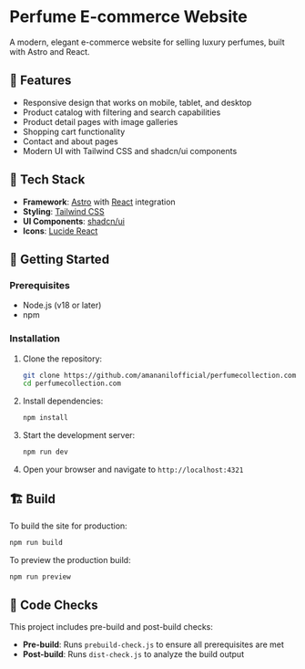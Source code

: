 # Perfume E-commerce Website

A modern, elegant e-commerce website for selling luxury perfumes, built with Astro and React.

## 🚀 Features

- Responsive design that works on mobile, tablet, and desktop
- Product catalog with filtering and search capabilities
- Product detail pages with image galleries
- Shopping cart functionality
- Contact and about pages
- Modern UI with Tailwind CSS and shadcn/ui components

## 🧰 Tech Stack

- **Framework**: [Astro](https://astro.build/) with [React](https://react.dev/) integration
- **Styling**: [Tailwind CSS](https://tailwindcss.com/)
- **UI Components**: [shadcn/ui](https://ui.shadcn.com/)
- **Icons**: [Lucide React](https://lucide.dev/guide/packages/lucide-react)

## 🚀 Getting Started

### Prerequisites

- Node.js (v18 or later)
- npm

### Installation

1. Clone the repository:
   ```bash
   git clone https://github.com/amananilofficial/perfumecollection.com.git
   cd perfumecollection.com
   ```

2. Install dependencies:
   ```bash
   npm install
   ```

3. Start the development server:
   ```bash
   npm run dev
   ```

4. Open your browser and navigate to `http://localhost:4321`

## 🏗️ Build

To build the site for production:

```bash
npm run build
```

To preview the production build:

```bash
npm run preview
```

## 🧪 Code Checks

This project includes pre-build and post-build checks:

- **Pre-build**: Runs `prebuild-check.js` to ensure all prerequisites are met
- **Post-build**: Runs `dist-check.js` to analyze the build output
